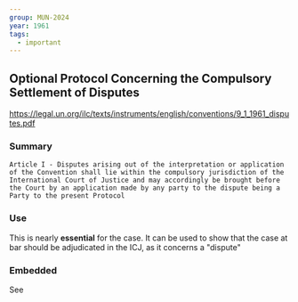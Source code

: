 ```yaml
---
group: MUN-2024
year: 1961
tags:
  - important
---
```

## Optional Protocol Concerning the Compulsory Settlement of Disputes

https://legal.un.org/ilc/texts/instruments/english/conventions/9_1_1961_disputes.pdf

### Summary

	Article I - Disputes arising out of the interpretation or application of the Convention shall lie within the compulsory jurisdiction of the International Court of Justice and may accordingly be brought before the Court by an application made by any party to the dispute being a Party to the present Protocol

### Use

This is nearly **essential** for the case. It can be used to show that the case at bar should be adjudicated in the ICJ, as it concerns a "dispute"
### Embedded

See 